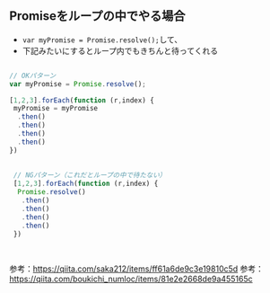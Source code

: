## Promiseをループの中でやる場合
- `var myPromise = Promise.resolve();`して、
- 下記みたいにするとループ内でもきちんと待ってくれる

```js

// OKパターン
var myPromise = Promise.resolve();

[1,2,3].forEach(function (r,index) {
 myPromise = myPromise
  .then()
  .then()
  .then()
  .then()
})
 
 
 // NGパターン（これだとループの中で待たない）
 [1,2,3].forEach(function (r,index) {
  Promise.resolve()
   .then()
   .then()
   .then()
   .then()
 })
  
  
```
参考：https://qiita.com/saka212/items/ff61a6de9c3e19810c5d
参考：https://qiita.com/boukichi_numloc/items/81e2e2668de9a455165c
